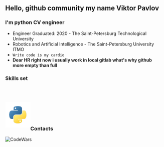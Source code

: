 ## Hello, github community my name Viktor Pavlov

### I'm python CV engineer 


-  Engineer Graduated: 2020 - The Saint-Petersburg Technological University 
-  Robotics and Artificial Intelligence - The Saint-Petersburg University ITMO
- `Write code is my cardio`
-  **Dear HR right now i usually work in local gitlab what's why github more empty than full**


### Skills set


<br />
<br />
<br />

<img align="left" alt="Python" width="80px" src="https://raw.githubusercontent.com/github/explore/80688e429a7d4ef2fca1e82350fe8e3517d3494d/topics/python/python.png" />

<br />
<br />
<br />



### Contacts

[<img align="left" alt="CodeWars" width="320px" src="https://www.codewars.com/users/ViktorPavlovA/badges/large" />][codewars]

[codewars]: https://www.codewars.com/users/ViktorPavlovA
